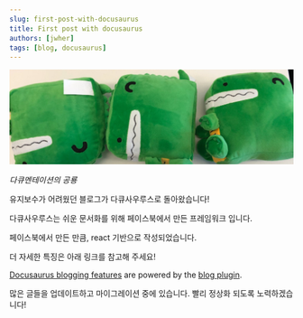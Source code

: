 ```yaml
---
slug: first-post-with-docusaurus
title: First post with docusaurus
authors: [jwher]
tags: [blog, docusaurus]
---
```


![Docusaurus Plushie](./docusaurus-plushie-banner.jpeg)

*다큐멘테이션의 공룡*
<!--truncate-->

유지보수가 어려웠던 블로그가 다큐사우루스로 돌아왔습니다!

다큐사우루스는 쉬운 문서화를 위해 페이스북에서 만든 프레임워크 입니다.

페이스북에서 만든 만큼, react 기반으로 작성되었습니다.

더 자세한 특징은 아래 링크를 참고해 주세요!

[Docusaurus blogging features](https://docusaurus.io/docs/blog) are powered by the [blog plugin](https://docusaurus.io/docs/api/plugins/@docusaurus/plugin-content-blog).

많은 글들을 업데이트하고 마이그레이션 중에 있습니다. 빨리 정상화 되도록 노력하겠습니다!
